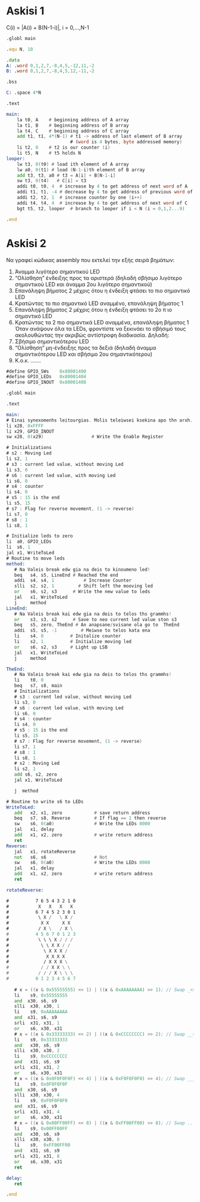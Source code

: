 # Askisi 1

C(i) = |A(i) + B(N-1-i)|, i = 0,...,N-1

```asm
.globl main

.equ N, 10

.data 
A: .word 0,1,2,7,-8,4,5,-12,11,-2
B: .word 0,1,2,7,-8,4,5,12,-11,-2

.bss 

C: .space 4*N

.text 

main:
    la t0, A    # beginning address of A array
    la t1, B    # beginning address of B array
    la t4, C    # beginning address of C array
    add t1, t1, 4*(N-1) # t1 -> address of last element of B array 
                        # (word is 4 bytes, byte addressed memory)  
    li t2, 0    # t2 is our counter (i)
    li t5, N    # t5 holds N
looper:
    lw t3, 0(t0) # load ith element of A array
    lw a0, 0(t1) # load (N-1-i)th element of B array
    add t3, t3, a0 # t3 = A[i] + B[N-1-i]
    sw t3, 0(t4)   # C[i] = t3
    addi t0, t0, 4  # increase by 4 to get address of next word of A
    addi t1, t1, -4 # decrease by 4 to get address of previous word of B
    addi t2, t2, 1  # increase counter by one (i++)
    addi t4, t4, 4  # increase by 4 to get address of next word of C
    bgt t5, t2, looper  # branch to looper if i < N (i = 0,1,2...9)

.end

```

# Askisi 2

Να γραφεί κώδικας assembly που εκτελεί την εξής σειρά βημάτων:
   1. Άναμμα λιγότερο σημαντικού LED
   2. “Ολίσθηση” ένδειξης προς τα αριστερά (δηλαδή σβήσιμο λιγότερο σημαντικού
      LED και άναμμα 2ου λιγότερο σημαντικού)
   3. Επανάληψη βήματος 2 μέχρις ότου η ένδειξη φτάσει το πιο σημαντικό LED
   4. Κρατώντας το πιο σημαντικό LED αναμμένο, επανάληψη βήματος 1
   5. Επανάληψη βήματος 2 μέχρις ότου η ένδειξη φτάσει το ​2ο π​ ιο σημαντικό LED
   6. Κρατώντας τα 2 πιο σημαντικά LED αναμμένα, επανάληψη βήματος 1
Όταν ανάψουν όλα τα LEDs, φροντίστε να ξεκινάει το ​σβήσιμό τ​ους ακολουθώντας την ακριβώς αντίστροφη διαδικασία. Δηλαδή:
   1. Σβήσιμο σημαντικότερου LED
   2. “Oλίσθηση” μη-ένδειξης προς τα δεξιά (δηλαδή άναμμα σημαντικότερου LED και
      σβήσιμο 2oυ σημαντικότερου)
   3. Κ.ο.κ. .......


```asm
#define GPIO_SWs    0x80001400
#define GPIO_LEDs   0x80001404
#define GPIO_INOUT  0x80001408

.globl main

.text

main:
# Einai synexomenhs leitourgias. Molis teleiwsei ksekina apo thn arxh.
li x28, 0xFFFF
li x29, GPIO_INOUT
sw x28, 0(x29)                  # Write the Enable Register

# Initializations
# s2 : Moving Led
li s2, 1 
# s3 : current led value, without moving Led
li s3, 0
# s6 : current led value, with moving Led
li s6, 0
# s4 : counter
li s4, 0
# s5 : 15 is the end
li s5, 15 
# s7 : Flag for reverse movement, (1 -> reverse)
li s7, 0
# s8 : 1
li s8, 1

# Initialize leds to zero
li  a0, GPIO_LEDs
li  s6, 1 
jal x1, WriteToLed
# Routine to move leds 
method:
   # Na Valeis break edw gia na deis to kinoumeno led!
   beq   s4, s5, LineEnd # Reached the end
   addi  s4, s4, 1           # Increase Counter
   slli  s2, s2, 1         # Shift left the mooving led
   or    s6, s2, s3      # Write the new value to leds
   jal   x1, WriteToLed 
   j     method
LineEnd: 
   # Na Valeis break kai edw gia na deis to telos ths grammhs!
   or    s3, s3, s2      # Save to neo current led value ston s3
   beq   s5, zero, TheEnd # An anapsane/svisane ola go to  TheEnd
   addi  s5, s5, -1         # Meiwse to telos kata ena
   li    s4, 0          # Initalize counter
   li    s2, 1          # Initialize moving led
   or    s6, s2, s3     # Light up LSB
   jal   x1, WriteToLed
   j     method

TheEnd:
   # Na Valeis break kai edw gia na deis to telos ths grammhs!
   li    t0, 0
   beq   s7, s8, main
   # Initializations
   # s3 : current led value, without moving Led
   li s3, 0
   # s6 : current led value, with moving Led
   li s6, 0
   # s4 : counter
   li s4, 0
   # s5 : 15 is the end
   li s5, 15 
   # s7 : Flag for reverse movement, (1 -> reverse)
   li s7, 1
   # s8 : 1
   li s8, 1
   # s2 : Moving Led
   li s2, 1 
   add s6, s2, zero
   jal x1, WriteToLed

   j  method

# Routine to write s6 to LEDs
WriteToLed:
   add   x2, x1, zero            # save return address
   beq   s7, s8, Reverse         # If flag == 1 then reverse
   sw    s6, 0(a0)               # Write the LEDs 0000
   jal   x1, delay
   add   x1, x2, zero            # write return address
   ret
Reverse: 
   jal   x1, rotateReverse
   not   s6, s6                  # Not
   sw    s6, 0(a0)               # Write the LEDs 0000
   jal   x1, delay
   add   x1, x2, zero            # write return address
   ret

rotateReverse:

#          7 6 5 4 3 2 1 0
#           X   X   X   X 
#          6 7 4 5 2 3 0 1
#           \ X /   \ X /
#            X X     X X
#           / X \   / X \
#          4 5 6 7 0 1 2 3
#           \ \ \ X / / /
#            \ \ X X / /
#             \ X X X /
#              X X X X
#             / X X X \
#            / / X X \ \
#           / / / X \ \ \
#          0 1 2 3 4 5 6 7
   
   # x = ((x & 0x55555555) << 1) | ((x & 0xAAAAAAAA) >> 1); // Swap _<>_
   li    s9, 0x55555555
   and  x30, s6, s9
   slli  x30, x30, 1
   li    s9, 0xAAAAAAAA
   and  x31, s6, s9
   srli  x31, x31, 1
   or    s6, x30, x31
   # x = ((x & 0x33333333) << 2) | ((x & 0xCCCCCCCC) >> 2); // Swap __<>__
   li    s9, 0x33333333
   and   x30, s6, s9
   slli  x30, x30, 2
   li    s9, 0xCCCCCCCC
   and   x31, s6, s9
   srli  x31, x31, 2
   or    s6, x30, x31
   # x = ((x & 0x0F0F0F0F) << 4) | ((x & 0xF0F0F0F0) >> 4); // Swap ____<>____
   li    s9, 0x0F0F0F0F
   and  x30, s6, s9
   slli  x30, x30, 4
   li    s9, 0xF0F0F0F0
   and  x31, s6, s9
   srli  x31, x31, 4
   or    s6, x30, x31
   # x = ((x & 0x00FF00FF) << 8) | ((x & 0xFF00FF00) >> 8); // Swap ...
   li    s9, 0x00FF00FF
   and   x30, s6, s9
   slli  x30, x30, 8
   li    s9,  0xFF00FF00
   and   x31, s6, s9
   srli  x31, x31, 8
   or    s6, x30, x31
   ret

delay: 
   ret

.end


```

